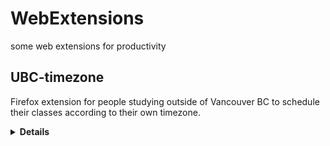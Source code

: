 # WebExtensions
some web extensions for productivity

## UBC-timezone
Firefox extension for people studying outside of Vancouver BC to schedule their classes according to their own timezone.

<details><summary><b>Details</b></summary>
Screenshot below shows adjusted time for Moscow Standard Time, which is 9 hours ahead of Vancouver.
<img src="images/demo-ubc-timezone.png">
</details>
